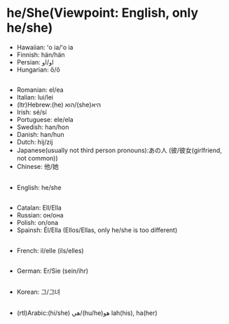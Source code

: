 # he/She(Viewpoint: English, only he/she)
- Hawaiian: ʻo ia/ʻo ia 
- Finnish: hän/hän
- Persian: او/او
- Hungarian: ő/ő
##
- Romanian: el/ea
- Italian: lui/lei
- (ltr)Hebrew:(he) הוא/(she)היא
- Irish: sé/sí
- Portuguese: ele/ela
- Swedish: han/hon
- Danish: han/hun
- Dutch: hij/zij
- Japanese(usually not third person pronouns):あの人 (彼/彼女(girlfriend, not common))
- Chinese: 他/她
##
- English: he/she
##
- Catalan: Ell/Ella
- Russian: он/она
- Polish: on/ona
- Spainsh: Él/Ella (Ellos/Ellas, only he/she is too different)
##
- French: il/elle (ils/elles)
##
- German: Er/Sie (sein/ihr)
##
- Korean: 그/그녀
##
- (rtl)Arabic:(hi/she) هي/(hu/he)هو lah(his), ha(her)
